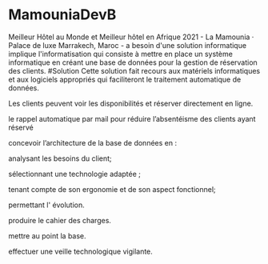 # MamouniaDevB
Meilleur Hôtel au Monde et Meilleur hôtel en Afrique 2021 - La Mamounia · Palace de luxe Marrakech, Maroc - a besoin d'une solution informatique implique l'informatisation qui consiste à mettre en place un système informatique en créant une base de données pour la gestion de réservation des clients.
#Solution
Cette solution fait recours aux matériels informatiques et aux logiciels appropriés qui faciliteront le traitement automatique de données.


Les clients peuvent voir les disponibilités et réserver directement en ligne.

le rappel automatique par mail pour réduire l’absentéisme des clients ayant réservé

concevoir l’architecture de la base de données en :

analysant les besoins du client;

sélectionnant une technologie adaptée ;

tenant compte de son ergonomie et de son aspect fonctionnel;

permettant l' évolution.

produire le cahier des charges.

mettre au point la base.

effectuer une veille technologique vigilante.
